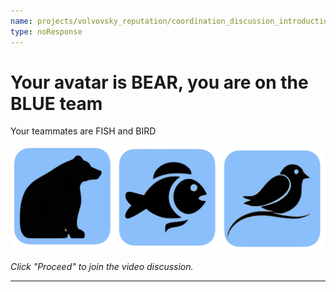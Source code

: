 ```yaml
---
name: projects/volvovsky_reputation/coordination_discussion_introductions_BEAR.md
type: noResponse
---
```


# Your avatar is BEAR, you are on the BLUE team

Your teammates are FISH and BIRD

![teammates](projects/volvovsky_reputation/animal_icons_3.jpg)

_Click "Proceed" to join the video discussion._

---
